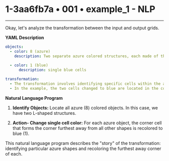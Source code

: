# 1-3aa6fb7a • 001 • example_1 - NLP

---
Okay, let's analyze the transformation between the input and output grids.

**YAML Description**

```yaml
objects:
  - color: 8 (azure)
    description: Two separate azure colored structures, each made of three cells in an L-shape.
    
  - color: 1 (blue)
      description: single blue cells

transformation:
  - The transformation involves identifying specific cells within the azure structures and changing color of those cells to blue (1)
  - In the example, the two cells changed to blue are located in the corner of the object that is furthest away from other objects.
```

**Natural Language Program**

1.  **Identify Objects:** Locate all azure (8) colored objects. In this case, we have two L-shaped structures.

2.  **Action- Change single cell color:** For each azure object, the corner cell that forms the corner furthest away from all other shapes is recolored to blue (1).

This natural language program describes the "story" of the transformation: identifying particular azure shapes and recoloring the furthest away corner of each.

